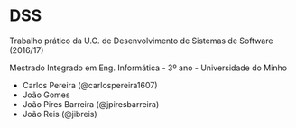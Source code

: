DSS
==

Trabalho prático da U.C. de Desenvolvimento de Sistemas de Software (2016/17)

Mestrado Integrado em Eng. Informática - 3º ano - Universidade do Minho

* Carlos Pereira (@carlospereira1607)
* João Gomes
* João Pires Barreira (@jpiresbarreira)
* João Reis (@jibreis)
